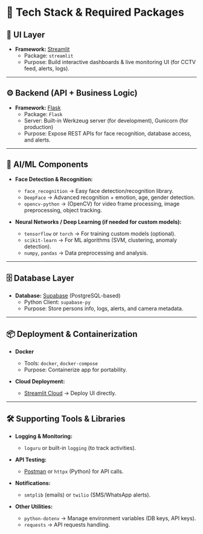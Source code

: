 # 📌 Tech Stack & Required Packages  

## 🎨 UI Layer  
- **Framework:** [Streamlit](https://streamlit.io/)  
  - Package: `streamlit`  
  - Purpose: Build interactive dashboards & live monitoring UI (for CCTV feed, alerts, logs).  

---

## ⚙️ Backend (API + Business Logic)  
- **Framework:** [Flask](https://flask.palletsprojects.com/)  
  - Package: `Flask`  
  - Server: Built-in Werkzeug server (for development), Gunicorn (for production)  
  - Purpose: Expose REST APIs for face recognition, database access, and alerts.  

---

## 🤖 AI/ML Components  
- **Face Detection & Recognition:**  
  - `face_recognition` → Easy face detection/recognition library.  
  - `DeepFace` → Advanced recognition + emotion, age, gender detection.  
  - `opencv-python` → (OpenCV) for video frame processing, image preprocessing, object tracking.  

- **Neural Networks / Deep Learning (if needed for custom models):**  
  - `tensorflow` or `torch` → For training custom models (optional).  
  - `scikit-learn` → For ML algorithms (SVM, clustering, anomaly detection).  
  - `numpy`, `pandas` → Data preprocessing and analysis.  

---

## 🗄️ Database Layer  
- **Database:** [Supabase](https://supabase.com/) (PostgreSQL-based)  
  - Python Client: `supabase-py`  
  - Purpose: Store persons info, logs, alerts, and camera metadata.  

---

## 📦 Deployment & Containerization  
- **Docker**  
  - Tools: `docker`, `docker-compose`  
  - Purpose: Containerize app for portability.  

- **Cloud Deployment:**  
  - [Streamlit Cloud](https://streamlit.io/cloud) → Deploy UI directly.

---

## 🛠️ Supporting Tools & Libraries  
- **Logging & Monitoring:**  
  - `loguru` or built-in `logging` (to track activities).  

- **API Testing:**  
  - [Postman](https://www.postman.com/) or `httpx` (Python) for API calls.  

- **Notifications:**  
  - `smtplib` (emails) or `twilio` (SMS/WhatsApp alerts).  

- **Other Utilities:**  
  - `python-dotenv` → Manage environment variables (DB keys, API keys).  
  - `requests` → API requests handling.  

